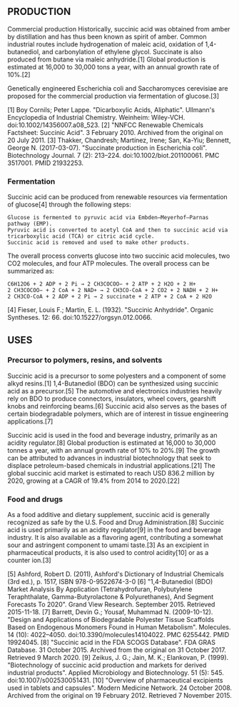 ## PRODUCTION

Commercial production
Historically, succinic acid was obtained from amber by distillation and has thus been known as spirit of amber. Common industrial routes include hydrogenation of maleic acid, oxidation of 1,4-butanediol, and carbonylation of ethylene glycol. Succinate is also produced from butane via maleic anhydride.[1] Global production is estimated at 16,000 to 30,000 tons a year, with an annual growth rate of 10%.[2]

Genetically engineered Escherichia coli and Saccharomyces cerevisiae are proposed for the commercial production via fermentation of glucose.[3]

[1] 
 Boy Cornils; Peter Lappe. "Dicarboxylic Acids, Aliphatic". Ullmann's Encyclopedia of Industrial Chemistry. Weinheim: Wiley-VCH. doi:10.1002/14356007.a08_523.
[2]
 "NNFCC Renewable Chemicals Factsheet: Succinic Acid". 3 February 2010. Archived from the original on 20 July 2011.
[3]
 Thakker, Chandresh; Martínez, Irene; San, Ka-Yiu; Bennett, George N. (2017-03-07). "Succinate production in Escherichia coli". Biotechnology Journal. 7 (2): 213–224. doi:10.1002/biot.201100061. PMC 3517001. PMID 21932253.

### Fermentation

Succinic acid can be produced from renewable resources via fermentation of glucose[4] through the following steps:

    Glucose is fermented to pyruvic acid via Embden–Meyerhof–Parnas pathway (EMP).
    Pyruvic acid is converted to acetyl CoA and then to succinic acid via tricarboxylic acid (TCA) or citric acid cycle.
    Succinic acid is removed and used to make other products.

The overall process converts glucose into two succinic acid molecules, two CO2 molecules, and four ATP molecules. The overall process can be summarized as:

    C6H12O6 + 2 ADP + 2 Pi → 2 CH3COCOO− + 2 ATP + 2 H2O + 2 H+
    2 CH3COCOO− + 2 CoA + 2 NAD+ → 2 CH3CO-CoA + 2 CO2 + 2 NADH + 2 H+
    2 CH3CO-CoA + 2 ADP + 2 Pi → 2 succinate + 2 ATP + 2 CoA + 2 H2O

[4]
Fieser, Louis F.; Martin, E. L. (1932). "Succinic Anhydride". Organic Syntheses. 12: 66. doi:10.15227/orgsyn.012.0066.

## USES

### Precursor to polymers, resins, and solvents
Succinic acid is a precursor to some polyesters and a component of some alkyd resins.[1] 1,4-Butanediol (BDO) can be synthesized using succinic acid as a precursor.[5] The automotive and electronics industries heavily rely on BDO to produce connectors, insulators, wheel covers, gearshift knobs and reinforcing beams.[6] Succinic acid also serves as the bases of certain biodegradable polymers, which are of interest in tissue engineering applications.[7]

Succinic acid is used in the food and beverage industry, primarily as an acidity regulator.[8] Global production is estimated at 16,000 to 30,000 tonnes a year, with an annual growth rate of 10% to 20%.[9] The growth can be attributed to advances in industrial biotechnology that seek to displace petroleum-based chemicals in industrial applications.[21] The global succinic acid market is estimated to reach USD 836.2 million by 2020, growing at a CAGR of 19.4% from 2014 to 2020.[22]

### Food and drugs

As a food additive and dietary supplement, succinic acid is generally recognized as safe by the U.S. Food and Drug Administration.[8] Succinic acid is used primarily as an acidity regulator[9] in the food and beverage industry. It is also available as a flavoring agent, contributing a somewhat sour and astringent component to umami taste.[3] As an excipient in pharmaceutical products, it is also used to control acidity[10] or as a counter ion.[3]


[5]
 Ashford, Robert D. (2011), Ashford's Dictionary of Industrial Chemicals (3rd ed.), p. 1517, ISBN 978-0-9522674-3-0
[6]
 "1,4-Butanediol (BDO) Market Analysis By Application (Tetrahydrofuran, Polybutylene Teraphthalate, Gamma-Butyrolactone & Polyurethanes), And Segment Forecasts To 2020". Grand View Research. September 2015. Retrieved 2015-11-18.
[7]
Barrett, Devin G.; Yousaf, Muhammad N. (2009-10-12). "Design and Applications of Biodegradable Polyester Tissue Scaffolds Based on Endogenous Monomers Found in Human Metabolism". Molecules. 14 (10): 4022–4050. doi:10.3390/molecules14104022. PMC 6255442. PMID 19924045.
[8]
 "Succinic acid in the FDA SCOGS Database". FDA GRAS Database. 31 October 2015. Archived from the original on 31 October 2017. Retrieved 9 March 2020.
 [9]
Zeikus, J. G.; Jain, M. K.; Elankovan, P. (1999). "Biotechnology of succinic acid production and markets for derived industrial products". Applied Microbiology and Biotechnology. 51 (5): 545. doi:10.1007/s002530051431.
[10]
 "Overview of pharmaceutical excipients used in tablets and capsules". Modern Medicine Network. 24 October 2008. Archived from the original on 19 February 2012. Retrieved 7 November 2015.
